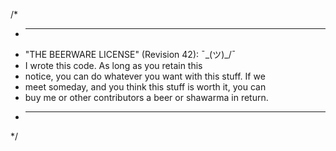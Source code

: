 /*
 * ------------------------------------------------------------
 * "THE BEERWARE LICENSE" (Revision 42): ¯\_(ツ)_/¯ 
 * I wrote this code. As long as you retain this 
 * notice, you can do whatever you want with this stuff. If we
 * meet someday, and you think this stuff is worth it, you can
 * buy me or other contributors a beer or shawarma in return. 
 * ------------------------------------------------------------
 */
